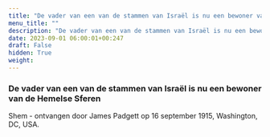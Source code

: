 ```yaml
---
title: "De vader van een van de stammen van Israël is nu een bewoner van de Hemelse Sferen"
menu_title: ""
description: "De vader van een van de stammen van Israël is nu een bewoner van de Hemelse Sferen"
date: 2023-09-01 06:00:01+00:247
draft: False
hidden: True
weight:
---
```

### De vader van een van de stammen van Israël is nu een bewoner van de Hemelse Sferen

Shem - ontvangen door James Padgett op 16 september 1915, Washington, DC, USA.
